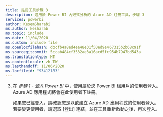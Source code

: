 ```yaml
---
title: 註冊工具步驟 3
description: 適用於 Power BI 內嵌式分析的 Azure AD 註冊工具，步驟 3
services: powerbi
author: KesemSharabi
ms.author: kesharab
ms.topic: include
ms.date: 11/04/2020
ms.custom: include file
ms.openlocfilehash: dbcfb4a8ed4ea48e31f50ed9e467315b2b68c91f
ms.sourcegitcommit: 5ccab484cf3532ae3a16acd5fc954b7947bd543a
ms.translationtype: HT
ms.contentlocale: zh-TW
ms.lasthandoff: 11/06/2020
ms.locfileid: "93412183"
---
```

3. 在 *步驟 1 - 登入 Power BI* 中，使用屬於您 Power BI 租用戶的使用者登入。 Azure AD 應用程式將會在此使用者下註冊。

    如果您已經登入，請確認您是以欲建立 Azure AD 應用程式的使用者登入。 若要變更使用者，請選取 [登出] 連結，並在工具重新啟動之後，再次登入。